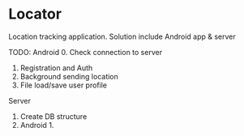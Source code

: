 # Locator
Location tracking application. Solution include Android app & server

TODO:
Android
0. Check connection to server
1. Registration and Auth
2. Background sending location
3. File load/save user profile

Server
1. Create DB structure
2. Android 1.
